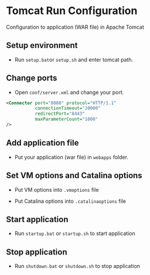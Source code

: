 # Tomcat Run Configuration

Configuration to application (WAR file) in Apache Tomcat

## Setup environment

- Run `setup.bat`or `setup.sh` and enter tomcat path.

## Change ports

- Open `conf/server.xml` and change your port.

```xml
<Connector port="8080" protocol="HTTP/1.1"
           connectionTimeout="20000"
           redirectPort="8443"
           maxParameterCount="1000"
/>
```

## Add application file

- Put your application (war file) in `webapps` folder.

## Set VM options and Catalina options

- Put VM options into `.vmoptions` file

- Put Catalina options into `.catalinaoptions` file

## Start application

- Run `startup.bat` or `startup.sh` to start application

## Stop application

- Run `shutdown.bat` or `shutdown.sh` to stop application
